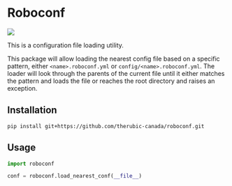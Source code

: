 # Roboconf
[![](https://img.shields.io/badge/python-3.8+-blue.svg)](https://www.python.org/downloads/)

This is a configuration file loading utility.

This package will allow loading the nearest config file based on a specific pattern, either `<name>.roboconf.yml` or `config/<name>.roboconf.yml`. The loader will look through the parents of the current file until it either matches the pattern and loads the file or reaches the root directory and raises an exception.

## Installation
```
pip install git+https://github.com/therubic-canada/roboconf.git
```

## Usage
```python
import roboconf

conf = roboconf.load_nearest_conf(__file__)
```
